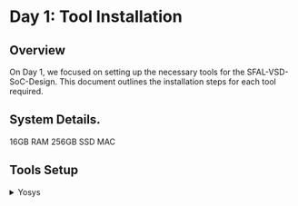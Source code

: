# Day 1: Tool Installation

## Overview
On Day 1, we focused on setting up the necessary tools for the SFAL-VSD-SoC-Design. This document outlines the installation steps for each tool required.

## System Details.
16GB RAM
256GB SSD
MAC

## Tools Setup

<details>
<summary>Yosys</summary>
    Instructions 

```bash
$ /bin/bash -c "$(curl -fsSL https://raw.githubusercontent.com/Homebrew/install/HEAD/install.sh)"
$ git clone https://github.com/YosysHQ/yosys.git
$ brew install cmake gcc gawk tcl-tk libtool bison flex make
$ brew install graphviz
$ cd yosys
$ git submodule update --init
$ make
$ yosys --version
```
<img width="870" alt="Screenshot 2024-10-20 at 4 13 56 PM" src="https://github.com/user-attachments/assets/1d38c5b6-e74d-4e15-9380-0fdf94153099">

<details>
<summary>Iverilog</summary>
    Instructions 

```bash
$ brew install icarus-verilog
```
<img width="1376" alt="Screenshot 2024-10-20 at 4 13 06 PM" src="https://github.com/user-attachments/assets/2c9e56af-bbc6-425c-b3db-317dc7d9b6a4">

<details>
<summary>GTKWave</summary>
    Instructions 

```bash
$ brew install gtkwave
```
<img width="1386" alt="Screenshot 2024-10-20 at 4 16 47 PM" src="https://github.com/user-attachments/assets/552f76c7-920f-4930-98e7-5d804b43d3ee">






